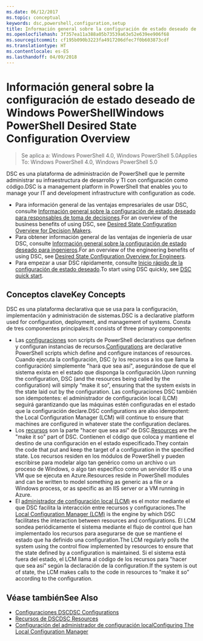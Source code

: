 ```yaml
---
ms.date: 06/12/2017
ms.topic: conceptual
keywords: dsc,powershell,configuration,setup
title: Información general sobre la configuración de estado deseado de Windows PowerShell
ms.openlocfilehash: 3f357ea11a388a05b73539a63e52e639ee906f68
ms.sourcegitcommit: cf195b090b3223fa4917206dfec7f0b603873cdf
ms.translationtype: HT
ms.contentlocale: es-ES
ms.lasthandoff: 04/09/2018
---
```

# <a name="windows-powershell-desired-state-configuration-overview"></a><span data-ttu-id="ba5ec-103">Información general sobre la configuración de estado deseado de Windows PowerShell</span><span class="sxs-lookup"><span data-stu-id="ba5ec-103">Windows PowerShell Desired State Configuration Overview</span></span>

> <span data-ttu-id="ba5ec-104">Se aplica a: Windows PowerShell 4.0, Windows PowerShell 5.0</span><span class="sxs-lookup"><span data-stu-id="ba5ec-104">Applies To: Windows PowerShell 4.0, Windows PowerShell 5.0</span></span>

<span data-ttu-id="ba5ec-105">DSC es una plataforma de administración de PowerShell que le permite administrar su infraestructura de desarrollo y TI con configuración como código.</span><span class="sxs-lookup"><span data-stu-id="ba5ec-105">DSC is a management platform in PowerShell that enables you to manage your IT and development infrastructure with configuration as code.</span></span>

- <span data-ttu-id="ba5ec-106">Para información general de las ventajas empresariales de usar DSC, consulte [Información general sobre la configuración de estado deseado para responsables de toma de decisiones](decisionMaker.md).</span><span class="sxs-lookup"><span data-stu-id="ba5ec-106">For an overview of the business benefits of using DSC, see [Desired State Configuration Overview for Decision Makers](decisionMaker.md).</span></span>
- <span data-ttu-id="ba5ec-107">Para obtener información general de las ventajas de ingeniería de usar DSC, consulte [Información general sobre la configuración de estado deseado para ingenieros](DscForEngineers.md).</span><span class="sxs-lookup"><span data-stu-id="ba5ec-107">For an overview of the engineering benefits of using DSC, see [Desired State Configuration Overview for Engineers](DscForEngineers.md).</span></span>
- <span data-ttu-id="ba5ec-108">Para empezar a usar DSC rápidamente, consulte [Inicio rápido de la configuración de estado deseado](quickStart.md).</span><span class="sxs-lookup"><span data-stu-id="ba5ec-108">To start using DSC quickly, see [DSC quick start](quickStart.md).</span></span>

## <a name="key-concepts"></a><span data-ttu-id="ba5ec-109">Conceptos clave</span><span class="sxs-lookup"><span data-stu-id="ba5ec-109">Key Concepts</span></span>

<span data-ttu-id="ba5ec-110">DSC es una plataforma declarativa que se usa para la configuración, implementación y administración de sistemas.</span><span class="sxs-lookup"><span data-stu-id="ba5ec-110">DSC is a declarative platform used for configuration, deployment, and management of systems.</span></span> <span data-ttu-id="ba5ec-111">Consta de tres componentes principales:</span><span class="sxs-lookup"><span data-stu-id="ba5ec-111">It consists of three primary components:</span></span>

- <span data-ttu-id="ba5ec-112">Las [configuraciones](configurations.md) son scripts de PowerShell declarativos que definen y configuran instancias de recursos.</span><span class="sxs-lookup"><span data-stu-id="ba5ec-112">[Configurations](configurations.md) are declarative PowerShell scripts which define and configure instances of resources.</span></span>
    <span data-ttu-id="ba5ec-113">Cuando ejecuta la configuración, DSC (y los recursos a los que llama la configuración) simplemente "hará que sea así", asegurándose de que el sistema exista en el estado que disponga la configuración.</span><span class="sxs-lookup"><span data-stu-id="ba5ec-113">Upon running the configuration, DSC (and the resources being called by the configuration) will simply “make it so”, ensuring that the system exists in the state laid out by the configuration.</span></span>
    <span data-ttu-id="ba5ec-114">Las configuraciones DSC también son idempotentes: el administrador de configuración local (LCM) seguirá garantizando que las máquinas estén configuradas en el estado que la configuración declare.</span><span class="sxs-lookup"><span data-stu-id="ba5ec-114">DSC configurations are also idempotent: the Local Configuration Manager (LCM) will continue to ensure that machines are configured in whatever state the configuration declares.</span></span>
- <span data-ttu-id="ba5ec-115">Los [recursos](resources.md) son la parte "hacer que sea así" de DSC.</span><span class="sxs-lookup"><span data-stu-id="ba5ec-115">[Resources](resources.md) are the "make it so" part of DSC.</span></span> <span data-ttu-id="ba5ec-116">Contienen el código que coloca y mantiene el destino de una configuración en el estado especificado.</span><span class="sxs-lookup"><span data-stu-id="ba5ec-116">They contain the code that put and keep the target of a configuration in the specified state.</span></span>
    <span data-ttu-id="ba5ec-117">Los recursos residen en los módulos de PowerShell y pueden escribirse para modelar algo tan genérico como un archivo o un proceso de Windows, o algo tan específico como un servidor IIS o una VM que se ejecuta en Azure.</span><span class="sxs-lookup"><span data-stu-id="ba5ec-117">Resources reside in PowerShell modules and can be written to model something as generic as a file or a Windows process, or as specific as an IIS server or a VM running in Azure.</span></span>
- <span data-ttu-id="ba5ec-118">El [administrador de configuración local (LCM)](metaConfig.md) es el motor mediante el que DSC facilita la interacción entre recursos y configuraciones.</span><span class="sxs-lookup"><span data-stu-id="ba5ec-118">The [Local Configuration Manager (LCM)](metaConfig.md) is the engine by which DSC facilitates the interaction between resources and configurations.</span></span>
    <span data-ttu-id="ba5ec-119">El LCM sondea periódicamente el sistema mediante el flujo de control que han implementado los recursos para asegurarse de que se mantiene el estado que ha definido una configuration.</span><span class="sxs-lookup"><span data-stu-id="ba5ec-119">The LCM regularly polls the system using the control flow implemented by resources to ensure that the state defined by a configuration is maintained.</span></span>
    <span data-ttu-id="ba5ec-120">Si el sistema está fuera del estado, el LCM llama al código de los recursos para "hacer que sea así" según la declaración de la configuration.</span><span class="sxs-lookup"><span data-stu-id="ba5ec-120">If the system is out of state, the LCM makes calls to the code in resources to “make it so” according to the configuration.</span></span>

## <a name="see-also"></a><span data-ttu-id="ba5ec-121">Véase también</span><span class="sxs-lookup"><span data-stu-id="ba5ec-121">See Also</span></span>

- [<span data-ttu-id="ba5ec-122">Configuraciones DSC</span><span class="sxs-lookup"><span data-stu-id="ba5ec-122">DSC Configurations</span></span>](configurations.md)
- [<span data-ttu-id="ba5ec-123">Recursos de DSC</span><span class="sxs-lookup"><span data-stu-id="ba5ec-123">DSC Resources</span></span>](resources.md)
- [<span data-ttu-id="ba5ec-124">Configuración del administrador de configuración local</span><span class="sxs-lookup"><span data-stu-id="ba5ec-124">Configuring The Local Configuration Manager</span></span>](metaConfig.md)